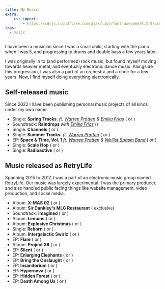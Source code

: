 ```yaml
---
title: My Music
extra:
    css_import:
        - https://cdnjs.cloudflare.com/ajax/libs/font-awesome/6.3.0/css/all.min.css
tags:
  - music
---
```


I have been a musician since I was a small child, starting with the piano when I was 5, and progressing to drums and double bass a few years later.

I was originally in to (and performed) rock music, but found myself moving towards heavier metal, and eventually electronic dance music. Alongside this progression, I was also a part of an orchestra and a choir for a few years. Now, I find myself doing everything electronically.

## Self-released music

Since 2022 I have been publishing personal music projects of all kinds under my own name.

<ul>
    <li>
        Single: <strong>Spring Tracks.</strong>
        <em>ft. <a href="https://pratten.ca" target="_blank">Warren Pratten</a></em>
        <em>& <a href="https://demilurii.art" target="_blank">Emilia Frias</a></em>
        (<a href="https://open.spotify.com/album/4egrxAZmNgww1ocu8oYTqC" target="_blank"><i class="fa-brands fa-spotify"></i></a> or
        <a href="https://music.apple.com/us/album/spring-tracks-single/1690522416" target="_blank"><i class="fa-brands fa-apple"></i></a>)
    </li>
    <li>
        Soundtrack: <strong>Raindrops</strong>
        <em>with <a href="https://demilurii.art" target="_blank">Emilia Frias</a></em>
        (<a href="https://www.youtube.com/watch?v=RqzLxaQ3abM" target="_blank"><i class="fa-brands fa-youtube"></i></a>)
    </li>
    <li>
        Single: <strong>Channels</strong>
        (<a href="https://open.spotify.com/album/25xzDOHs8fN5WQUSnww7kj" target="_blank"><i class="fa-brands fa-spotify"></i></a> or
        <a href="https://music.apple.com/us/album/channels-single/1656473075" target="_blank"><i class="fa-brands fa-apple"></i></a>)
    </li>
    <li>
        Single: <strong>Summer Tracks.</strong>
        <em>ft. <a href="https://pratten.ca" target="_blank">Warren Pratten</a></em>
        (<a href="https://open.spotify.com/album/3bcakhzNwyK40K0TowcT0m" target="_blank"><i class="fa-brands fa-spotify"></i></a> or
        <a href="https://music.apple.com/us/album/summer-tracks-single/1644648783" target="_blank"><i class="fa-brands fa-apple"></i></a>)
    </li>
    <li>
        EP: <strong>Space & Time, Vol. 1</strong>
        <em>ft. <a href="https://pratten.ca" target="_blank">Warren Pratten</a> & <a href="http://nonsb.ca" target="_blank">Nihilist Spasm Band</a></em>
        (<a href="https://open.spotify.com/album/718OAeNsyhO1znebsXVSdf" target="_blank"><i class="fa-brands fa-spotify"></i></a> or
        <a href="https://music.apple.com/us/album/space-time-vol-1-ep/1623507117" target="_blank"><i class="fa-brands fa-apple"></i></a>)
    </li>
    <li>
        Single: <strong>Scale Hop</strong>
        (<a href="https://open.spotify.com/album/6tpUJQlZ1I7bWK4X4pwiOj" target="_blank"><i class="fa-brands fa-spotify"></i></a> or
        <a href="https://music.apple.com/us/album/scale-hop-single/1611874192" target="_blank"><i class="fa-brands fa-apple"></i></a>)
    </li>
    <li>
        Single: <strong>Radioactive</strong>
        (<a href="https://open.spotify.com/album/44mayKI3HsGnNDr9A1yDgF" target="_blank"><i class="fa-brands fa-spotify"></i></a> or
        <a href="https://music.apple.com/us/album/radioactive-single/1626650101" target="_blank"><i class="fa-brands fa-apple"></i></a>)
    </li>
</ul>

## Music released as RetryLife

Spanning 2015 to 2017, I was a part of an electronic music group named RetryLife. Our music was largely experimental. I was the primary producer, and also handled public facing things like website management, video production, and social media.

<ul>
    <li>
        Album: <strong>X-MAS 02</strong>
        (<a href="https://open.spotify.com/album/2iCVucaAGKEBYk8tf4DFnR" target="_blank"><i class="fa-brands fa-spotify"></i></a> or
        <a href="https://retrylife.bandcamp.com/album/x-mas-02" target="_blank"><i class="fa-brands fa-bandcamp"></i></a>)
    </li>
    <li>
        Album: <strong>Sir Dankley's MLG Restaurant</strong>
        (<a href="https://retrylife.bandcamp.com/album/sir-dankleys-mlg-restaurant" target="_blank"><i class="fa-brands fa-bandcamp"></i></a> exclusive)
    </li>
    <li>
        Soundtrack: <strong>Imagined</strong>
        (<a href="https://open.spotify.com/album/6do7NZe30VeSO22Bp0sXxX" target="_blank"><i class="fa-brands fa-spotify"></i></a> or
        <a href="https://retrylife.bandcamp.com/album/imagined" target="_blank"><i class="fa-brands fa-bandcamp"></i></a>)
    </li>
    <li>
        Album: <strong>Lemons</strong>
        (<a href="https://open.spotify.com/album/4oTrOPTDjsk0YGQ2445DUV" target="_blank"><i class="fa-brands fa-spotify"></i></a> or
        <a href="https://retrylife.bandcamp.com/album/lemons" target="_blank"><i class="fa-brands fa-bandcamp"></i></a>)
    </li>
    <li>
        Album: <strong>Explosive Christmas</strong>
        (<a href="https://open.spotify.com/album/2skpFmpTQmTRcCoOQk76O6" target="_blank"><i class="fa-brands fa-spotify"></i></a> or
        <a href="https://retrylife.bandcamp.com/album/explosive-christmas" target="_blank"><i class="fa-brands fa-bandcamp"></i></a>)
    </li>
    <li>
        Single: <strong>Reborn</strong>
        (<a href="https://open.spotify.com/album/5Nza88pbyLWeuSm2IHbVgN" target="_blank"><i class="fa-brands fa-spotify"></i></a> or
        <a href="https://retrylife.bandcamp.com/album/reborn-ep" target="_blank"><i class="fa-brands fa-bandcamp"></i></a>)
    </li>
    <li>
        Album: <strong>Intergalactic Swirlz</strong>
        (<a href="https://open.spotify.com/album/6aXnm2sZLLEVR1ob1Vbgiz" target="_blank"><i class="fa-brands fa-spotify"></i></a> or
        <a href="https://retrylife.bandcamp.com/album/intergalactic-swirlz" target="_blank"><i class="fa-brands fa-bandcamp"></i></a>)
    </li>
    <li>
        EP: <strong>Flare</strong>
        (<a href="https://open.spotify.com/album/5B3qcjQfxOvQGBBDdnbywk" target="_blank"><i class="fa-brands fa-spotify"></i></a> or
        <a href="https://retrylife.bandcamp.com/album/flare" target="_blank"><i class="fa-brands fa-bandcamp"></i></a>)
    </li>
    <li>
        Album: <strong>Project 39</strong>
        (<a href="https://open.spotify.com/album/4loaa0nWyDaxZWlZgHaIBQ" target="_blank"><i class="fa-brands fa-spotify"></i></a> or
        <a href="https://retrylife.bandcamp.com/album/project-39" target="_blank"><i class="fa-brands fa-bandcamp"></i></a>)
    </li>
    <li>
        EP: <strong>Silent</strong>
        (<a href="https://open.spotify.com/album/195fokmbfC9Hs62pOusDS3" target="_blank"><i class="fa-brands fa-spotify"></i></a> or
        <a href="https://retrylife.bandcamp.com/album/silent" target="_blank"><i class="fa-brands fa-bandcamp"></i></a>)
    </li>
    <li>
        EP: <strong>Enlarging Elephants</strong>
        (<a href="https://open.spotify.com/album/48Y20F41psQbkZzqW8S6HU" target="_blank"><i class="fa-brands fa-spotify"></i></a> or
        <a href="https://retrylife.bandcamp.com/album/enlarging-elaphants" target="_blank"><i class="fa-brands fa-bandcamp"></i></a>)
    </li>
    <li>
        EP: <strong>Bring the Onslaught</strong>
        (<a href="https://open.spotify.com/album/5hiVUR7IxKldHWZQch5B6A" target="_blank"><i class="fa-brands fa-spotify"></i></a> or
        <a href="https://retrylife.bandcamp.com/album/bring-the-onslaught" target="_blank"><i class="fa-brands fa-bandcamp"></i></a>)
    </li>
    <li>
        EP: <strong>Insanitorium</strong>
        (<a href="https://open.spotify.com/album/4V94dN0MecmER02pwUc092" target="_blank"><i class="fa-brands fa-spotify"></i></a> or
        <a href="https://retrylife.bandcamp.com/album/insanitorium" target="_blank"><i class="fa-brands fa-bandcamp"></i></a>)
    </li>
    <li>
        EP: <strong>Hypernova</strong>
        (<a href="https://open.spotify.com/album/35Nq5zIyBlwLnPuGGzcQcd" target="_blank"><i class="fa-brands fa-spotify"></i></a> or
        <a href="https://retrylife.bandcamp.com/album/hypernova-2" target="_blank"><i class="fa-brands fa-bandcamp"></i></a>)
    </li>
    <li>
        EP: <strong>Hidden Forest</strong>
        (<a href="https://open.spotify.com/album/2qrNBI4HkvUhOPj9Z4Hw2N" target="_blank"><i class="fa-brands fa-spotify"></i></a> or
        <a href="https://retrylife.bandcamp.com/album/hidden-forest" target="_blank"><i class="fa-brands fa-bandcamp"></i></a>)
    </li>
    <li>
        EP: <strong>Death Among Us</strong>
        (<a href="https://open.spotify.com/album/55U8dXTlIt47CaudCOZRyT" target="_blank"><i class="fa-brands fa-spotify"></i></a> or
        <a href="https://retrylife.bandcamp.com/album/death-amung-us" target="_blank"><i class="fa-brands fa-bandcamp"></i></a>)
    </li>
</ul>
